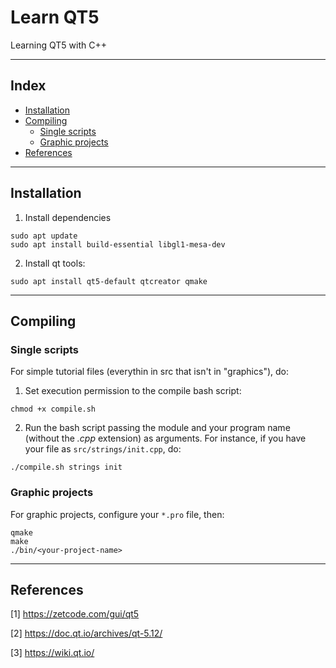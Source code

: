 <h1>Learn QT5</h1>

Learning QT5 with C++

---

<h2>Index</h2>

- [Installation](#installation)
- [Compiling](#compiling)
  - [Single scripts](#single-scripts)
  - [Graphic projects](#graphic-projects)
- [References](#references)

---

## Installation

1. Install dependencies

```shell
sudo apt update
sudo apt install build-essential libgl1-mesa-dev
```

2. Install qt tools:

```shell
sudo apt install qt5-default qtcreator qmake
```

---

## Compiling

### Single scripts

For simple tutorial files (everythin in src that isn't in "graphics"), do:

1. Set execution permission to the compile bash script:

```shell
chmod +x compile.sh
```

2. Run the bash script passing the module and your program name (without the *.cpp* extension) as arguments. For instance, if you have your file as `src/strings/init.cpp`, do:

```shell
./compile.sh strings init
```

### Graphic projects

For graphic projects, configure your `*.pro` file, then:

```shell
qmake
make
./bin/<your-project-name>
```

---

## References

[1] https://zetcode.com/gui/qt5

[2] https://doc.qt.io/archives/qt-5.12/

[3] https://wiki.qt.io/
